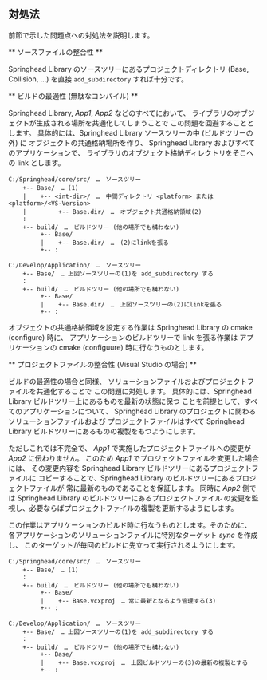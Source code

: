 ## 対処法

前節で示した問題点への対処法を説明します。

** ソースファイルの整合性 **

Springhead Library のソースツリーにあるプロジェクトディレクトリ
 (Base, Collision, ...) を直接 `add_subdirectory` すれば十分です。

** ビルドの最適性 (無駄なコンパイル) **

Springhead Library, *App1*, *App2* などのすべてにおいて、
ライブラリのオブジェクトが生成される場所を共通化してしまうことで
この問題を回避することとします。
具体的には、Springhead Library ソースツリーの中 (ビルドツリーの外) に
オブジェクトの共通格納場所を作り、
Springhead Library およびすべてのアプリケーションで、
ライブラリのオブジェクト格納ディレクトリをそこへの link とします。

```
C:/Springhead/core/src/　…　ソースツリー
    +-- Base/　… (1)
    |    +-- <int-dir>/　…　中間ディレクトリ <platform> または <platform>/<VS-Version>
    |         +-- Base.dir/　…　オブジェクト共通格納領域(2)
    :
    +-- build/　…　ビルドツリー (他の場所でも構わない)
         +-- Base/
         |    +-- Base.dir/　…　(2)にlinkを張る
         +-- :
```
```
C:/Develop/Application/　…　ソースツリー
    +-- Base/　… 上図ソースツリーの(1)を add_subdirectory する
    :
    +-- build/　…　ビルドツリー (他の場所でも構わない)
         +-- Base/
         |    +-- Base.dir/　…　上図ソースツリーの(2)にlinkを張る
         +-- :
```

オブジェクトの共通格納領域を設定する作業は Springhead Library の
 cmake (configure) 時に、
アプリケーションのビルドツリーで link を張る作業は
アプリケーションの cmake (configuure) 時に行なうものとします。

<a id="ProjectFileIntegration"></a>
** プロジェクトファイルの整合性 (Visual Studio の場合) **

ビルドの最適性の場合と同様、
ソリューションファイルおよびプロジェクトファイルを共通化することで
この問題に対処します。
具体的には、Springhead Library ビルドツリー上にあるものを最新の状態に保つ
ことを前提として、すべてのアプリケーションについて、
Springhead Library のプロジェクトに関わるソリューションファイルおよび
プロジェクトファイルはすべて
 Springhead Library ビルドツリーにあるものの複製をもつようにします。

ただしこれでは不完全で、
*App1* で実施したプロジェクトファイルへの変更が *App2* に伝わりません。
このため *App1* でプロジェクトファイルを変更した場合には、
その変更内容を Springhead Library ビルドツリーにあるプロジェクトファイルに
コピーすることで、Springhead Library のビルドツリーにあるプロジェクトファイルが
常に最新のものであることを保証します。
同時に *App2* 側では Springhead Library のビルドツリーにあるプロジェクトファイル
の変更を監視し、必要ならばプロジェクトファイルの複製を更新するようにします。

この作業はアプリケーションのビルド時に行なうものとします。そのために、
各アプリケーションのソリューションファイルに特別なターゲット *sync* を作成し、
このターゲットが毎回のビルドに先立って実行されるようにします。

```
C:/Springhead/core/src/　…　ソースツリー
    +-- Base/　… (1)
    :
    +-- build/　…　ビルドツリー (他の場所でも構わない)
         +-- Base/
         |    +-- Base.vcxproj　… 常に最新となるよう管理する(3)
         +-- :
```

```
C:/Develop/Application/　…　ソースツリー
    +-- Base/　… 上図ソースツリーの(1)を add_subdirectory する
    :
    +-- build/　…　ビルドツリー (他の場所でも構わない)
         +-- Base/
         |    +-- Base.vcxproj　…　上図ビルドツリーの(3)の最新の複製とする
         +-- :
```

